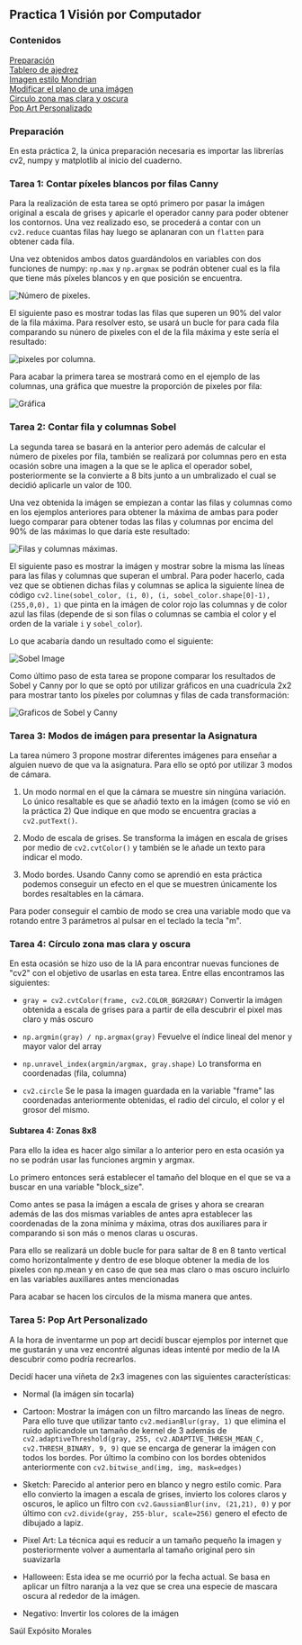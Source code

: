 ## Practica 1 Visión por Computador

### Contenidos

[Preparación](#preparación)  
[Tablero de ajedrez](#tarea-1-tablero-de-ajedrez)  
[Imagen estilo Mondrian](#tarea-2-imagen-estilo-mondrian)  
[Modificar el plano de una imágen](#tarea-3-modificar-el-plano-de-una-imagen)  
[Circulo zona mas clara y oscura](#tarea-4-círculo-zona-mas-clara-y-oscura)  
[Pop Art Personalizado](#tarea-5-pop-art-personalizado)  


### Preparación

En esta práctica 2, la única preparación necesaria es importar las librerías cv2, numpy y matplotlib al inicio del cuaderno.

### Tarea 1: Contar píxeles blancos por filas Canny

Para la realización de esta tarea se optó primero por pasar la imágen original a escala de grises y apicarle el operador canny para poder obtener los contornos. Una vez realizado eso, se procederá a contar con un ```cv2.reduce``` cuantas filas hay luego se aplanaran con un ```flatten``` para obtener cada fila.

Una vez obtenidos ambos datos guardándolos en variables con dos funciones de numpy: ```np.max``` y ```np.argmax``` se podrán obtener cual es la fila que tiene más píxeles blancos y en que posición se encuentra.

![Número de pixeles]({487378AC-3FC9-40AC-984C-422F147C1411}.png).

El siguiente paso es mostrar todas las filas que superen un 90% del valor de la fila máxima. Para resolver esto, se usará un bucle for para cada fila comparando su núnero de pixeles con el de la fila máxima y este sería el resultado:

![pixeles por columna](image.png).

Para acabar la primera tarea se mostrará como en el ejemplo de las columnas, una gráfica que muestre la proporción de pixeles por fila:

![Gráfica](image-1.png)

### Tarea 2: Contar fila y columnas Sobel

La segunda tarea se basará en la anterior pero además de calcular el número de pixeles por fila, también se realizará por columnas pero en esta ocasión sobre una imagen a la que se le aplica el operador sobel, posteriormente se la convierte a 8 bits junto a un umbralizado el cual se decidió aplicarle un valor de 100.

Una vez obtenida la imágen se empiezan a contar las filas y columnas como en los ejemplos anteriores para obtener la máxima de ambas para poder luego comparar para obtener todas las filas y columnas por encima del 90% de las máximas lo que daría este resultado:

![Filas y columnas máximas](image-2.png).

El siguiente paso es mostrar la imágen y mostrar sobre la misma las líneas para las filas y columnas que superan el umbral. Para poder hacerlo, cada vez que se obtienen dichas filas y columnas se aplica la siguiente línea de código ```cv2.line(sobel_color, (i, 0), (i, sobel_color.shape[0]-1), (255,0,0), 1)``` que pinta en la imágen de color rojo las columnas y de color azul las filas (depende de si son filas o columnas se cambia el color y el orden de la variale ```i``` y ```sobel_color```). 

Lo que acabaría dando un resultado como el siguiente:

![Sobel Image](image-3.png)

Como último paso de esta tarea se propone comparar los resultados de Sobel y Canny por lo que se optó por utilizar gráficos en una cuadrícula 2x2 para mostrar tanto los píxeles por columnas y filas de cada transformación:

![Graficos de Sobel y Canny](image-4.png)

### Tarea 3: Modos de imágen para presentar la Asignatura

La tarea número 3 propone mostrar diferentes imágenes para enseñar a alguien nuevo de que va la asignatura. Para ello se optó por utilizar 3 modos de cámara.

1. Un modo normal en el que la cámara se muestre sin ningúna variación. Lo único resaltable es que se añadió texto en la imágen (como se vió en la práctica 2) Que indique en que modo se encuentra gracias a ```cv2.putText()```.

2. Modo de escala de grises. Se transforma la imágen en escala de grises por medio de ```cv2.cvtColor()``` y también se le añade un texto para indicar el modo.

3. Modo bordes. Usando Canny como se aprendió en esta práctica podemos conseguir un efecto en el que se muestren únicamente los bordes resaltables en la cámara.

Para poder conseguir el cambio de modo se crea una variable modo que va rotando entre 3 parámetros al pulsar en el teclado la tecla "m".

### Tarea 4: Círculo zona mas clara y oscura

En esta ocasión se hizo uso de la IA para encontrar nuevas funciones de "cv2" con el objetivo de usarlas en esta tarea. Entre ellas encontramos las siguientes:

- ```gray = cv2.cvtColor(frame, cv2.COLOR_BGR2GRAY)``` Convertir la imágen obtenida a escala de grises para a partir de ella descubrir el pixel mas claro y más oscuro

- ```np.argmin(gray) / np.argmax(gray)``` Fevuelve el índice lineal del menor y mayor valor del array

- ```np.unravel_index(argmin/argmax, gray.shape)``` Lo transforma en coordenadas (fila, columna)

- ```cv2.circle``` Se le pasa la imagen guardada en la variable "frame" las coordenadas anteriormente obtenidas, el radio del circulo, el color y el grosor del mismo.

#### Subtarea 4: Zonas 8x8

Para ello la idea es hacer algo similar a lo anterior pero en esta ocasión ya no se podrán usar las funciones argmin y argmax.

Lo primero entonces será establecer el tamaño del bloque en el que se va a buscar en una variable "block_size".

Como antes se pasa la imágen a escala de grises y ahora se crearan además de las dos mismas variables de antes apra establecer las coordenadas de la zona mínima y máxima, otras dos auxiliares para ir comparando si son más o menos claras u oscuras.

Para ello se realizará un doble bucle for para saltar de 8 en 8 tanto vertical como horizontalmente y dentro de ese bloque obtener la media de los pixeles con np.mean y en caso de que sea mas claro o mas oscuro incluirlo en las variables auxiliares antes mencionadas

Para acabar se hacen los circulos de la misma manera que antes.

### Tarea 5: Pop Art Personalizado

A la hora de inventarme un pop art decidí buscar ejemplos por internet que me gustarán y una vez encontré algunas ideas intenté por medio de la IA descubrir como podría recrearlos.

Decidí hacer una viñeta de 2x3 imagenes con las siguientes características:

- Normal (la imágen sin tocarla)

- Cartoon: Mostrar la imágen con un filtro marcando las líneas de negro. Para ello tuve que utilizar tanto ```cv2.medianBlur(gray, 1)``` que elimina el ruido aplicandole un tamaño de kernel de 3 además de ```cv2.adaptiveThreshold(gray, 255, cv2.ADAPTIVE_THRESH_MEAN_C, cv2.THRESH_BINARY, 9, 9)``` que se encarga de generar la imágen con todos los bordes. Por último la combino con los bordes obtenidos anteriormente con ```cv2.bitwise_and(img, img, mask=edges)```
- Sketch: Parecido al anterior pero en blanco y negro estilo comic. Para ello convierto la imagen a escala de grises, invierto los colores claros y oscuros, le aplico un filtro con ```cv2.GaussianBlur(inv, (21,21), 0)``` y por último con ```cv2.divide(gray, 255-blur, scale=256)``` genero el efecto de dibujado a lapiz.

- Pixel Art: La técnica aqui es reducir a un tamaño pequeño la imagen y posteriormente volver a aumentarla al tamaño original pero sin suavizarla

- Halloween: Esta idea se me ocurrió por la fecha actual. Se basa en aplicar un filtro naranja a la vez que se crea una especie de mascara oscura al rededor de la imágen.

- Negativo: Invertir los colores de la imágen



Saúl Expósito Morales